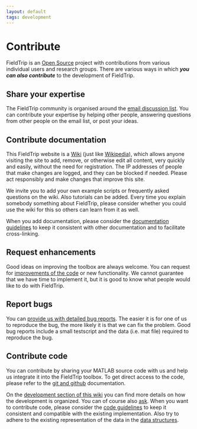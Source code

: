 ```yaml
---
layout: default
tags: development
---
```



# Contribute

FieldTrip is an [Open Source](http://www.opensource.org) project with contributions from various individual users and research groups. There are various ways in which ***you can also contribute*** to the development of FieldTrip.

## Share your expertise

The FieldTrip community is organised around the [email discussion list](/discussion_list). You can contribute your expertise by helping other people, answering questions from other people on the email list, or post your ideas.

## Contribute documentation

This FieldTrip website is a [Wiki](http://en.wikipedia.org/wiki/Wiki) (just like [Wikipedia](http://en.wikipedia.org/)), which allows anyone visiting the site to add, remove, or otherwise edit all content, very quickly and easily, without the need for registration. The IP addresses of people that make changes are logged, and they can be blocked if needed. Please act responsibly and make changes that improve this site.

We invite you to add your own example scripts or frequently asked questions on the wiki. Also tutorials can be added. Every time you explain somebody something about FieldTrip, please consider whether you could use the wiki for this so others can learn from it as well.

When you add documentation, please consider the [documentation guidelines](/development/guidelines/documentation) to keep it consistent with other documentation and to facilitate cross-linking.

## Request enhancements

Good ideas on improving the toolbox are always welcome. You can request for [improvements of the code](/bugzilla) or new functionality. We cannot guarantee that we have time to implement it, but it is good to know what people would like to do with FieldTrip.

## Report bugs

You can [provide us with detailed bug reports](/bugzilla). The easier it is for one of us to reproduce the bug, the more likely it is that we can fix the problem. Good bug reports include a small testscript and the data (i.e. mat file) required to reproduce the bug.

## Contribute code

You can contribute by sharing your MATLAB source code with us and help us integrate it into the FieldTrip toolbox. To get direct access to the code, please refer to the [git and github](/development/git) documentation.

On the [development section of this wiki](/development) you can find more details on how the development is organized. You can of course also [ask](/contact). When you want to contribute code, please consider the [code guidelines](/development/guidelines/code) to keep it consistent and compatible with the existing implementation. Also try to adhere to the existing representation of the data in the [data structures](/faq/how_are_the_various_data_structures_defined).
